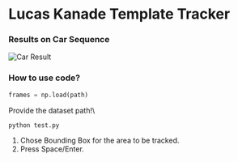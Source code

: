 # Lucas Kanade Template Tracker

### Results on Car Sequence
![Car Result](https://github.com/vinits5/lucas_kanade_template_tracking/blob/master/result/output.gif)

### How to use code?
```python
frames = np.load(path)
```
Provide the dataset path!\

`python test.py`

1. Chose Bounding Box for the area to be tracked.
2. Press Space/Enter.